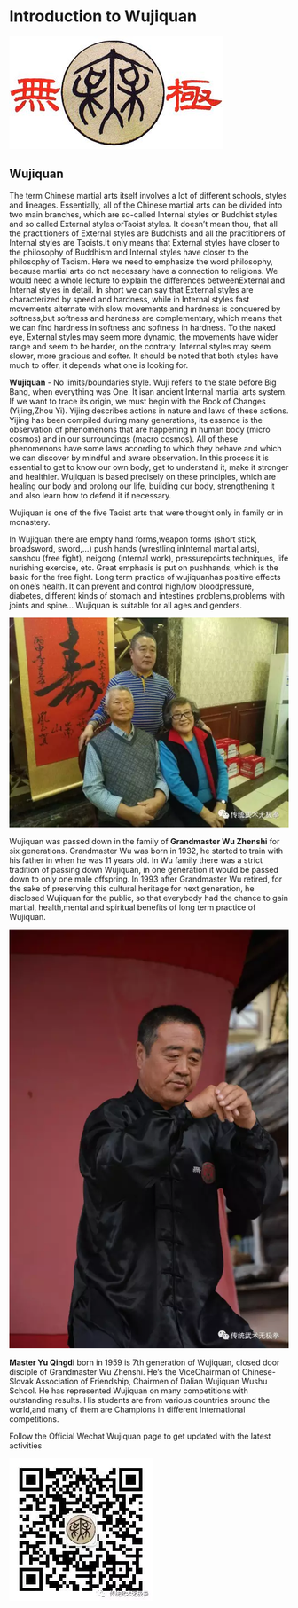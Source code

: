# Introduction to Wujiquan 

![Wujiquan logo](/images/Wujiquan_logo.jpeg)

## Wujiquan

The term Chinese martial arts itself involves a lot of different schools, styles and lineages. Essentially, all of the Chinese martial arts can be divided into two main branches, which are so-called Internal styles or Buddhist styles and so called External styles orTaoist styles. It doesn’t mean thou, that all the practitioners of External styles are Buddhists and all the practitioners of Internal styles are Taoists.It only means that External styles have closer to the philosophy of Buddhism and Internal styles have closer to the philosophy of Taoism. Here we need to emphasize the word philosophy, because martial arts do not necessary have a connection to religions. We would need a whole lecture to explain the differences betweenExternal and Internal styles in detail. In short we can say that External styles are characterized by speed and hardness, while in Internal styles fast movements alternate with slow movements and hardness is conquered by softness,but softness and hardness are complementary, which means that we can find hardness in softness and softness in hardness.  To the naked eye, External styles may seem more dynamic, the movements have wider range and seem to be harder, on the contrary, Internal styles may seem slower, more gracious and softer.  It should be noted that both styles have much to offer, it depends what one is looking for.

**Wujiquan**  - No limits/boundaries style. Wuji refers to the state before Big Bang, when everything was One. It isan ancient Internal martial arts system. If we want to trace its origin, we must begin with the Book of  Changes (Yijing,Zhou Yi). Yijing describes actions in nature and laws of these actions. Yijing has been compiled during many generations, its essence is the observation of phenomenons that are happening in human body (micro cosmos) and  in our surroundings (macro cosmos).  All of these phenomenons have some laws according to which they behave and which we can discover by mindful and aware observation. In this process it is essential to get to know our own body, get to understand it, make it stronger and healthier. Wujiquan is based precisely on these principles, which are healing our body and prolong our life, building our body, strengthening it and also learn how to defend it if necessary.

Wujiquan is one of the five Taoist arts that were thought only in family or in monastery.

In Wujiquan there are empty hand forms,weapon forms (short stick, broadsword, sword,…) push hands (wrestling inInternal martial arts), sanshou (free fight), neigong (internal work), pressurepoints techniques, life nurishing exercise, etc. Great emphasis is put on pushhands, which is the basic for the free fight. Long term practice of wujiquanhas positive effects on one’s health. It can prevent and control high/low bloodpressure, diabetes, different kinds of stomach and intestines problems,problems with joints and spine… Wujiquan is suitable for all ages and genders.

![Master Yu and Grandmaster Wu](/images/Wujiquan_family.webp)

Wujiquan was passed down in the family of **Grandmaster Wu Zhenshi** for six generations. Grandmaster Wu was born in 1932, he started to train with his father in when he was 11 years old. In Wu family there was a strict tradition of passing down Wujiquan, in one generation it would be passed down to only one male offspring. In 1993 after Grandmaster Wu retired, for the sake of preserving this cultural heritage for next generation, he disclosed Wujiquan for the public, so that everybody had the chance to gain martial, health,mental and spiritual benefits of long term practice of Wujiquan.

![Master Yu Qingdi](/images/Wujiquan_master_Yu_Qingdi.webp)

**Master Yu Qingdi** born in 1959 is 7th generation of Wujiquan, closed door disciple of Grandmaster Wu Zhenshi. He’s the ViceChairman of Chinese-Slovak Association of Friendship, Chairmen of Dalian Wujiquan Wushu School. He has represented Wujiquan on many competitions with outstanding results. His students are from various countries around the world,and many of them are Champions in different International competitions.

Follow the Official Wechat Wujiquan page to get updated with the latest activities

![Official Wujiquan Wechat QR Code](/images/wujiquan_qrcode.webp)
